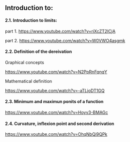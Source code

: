 ## Introduction to:
  
#### 2.1. Introduction to limits:

part 1.
https://www.youtube.com/watch?v=riXcZT2ICjA

part 2.
https://www.youtube.com/watch?v=W0VWO4asgmk

#### 2.2. Definition of the dereivation

Graphical concepts

https://www.youtube.com/watch?v=N2PpRnFqnqY

Mathematical definition

https://www.youtube.com/watch?v=-aTLjoDT1GQ

#### 2.3. Minimum and maximun ponits of a function

https://www.youtube.com/watch?v=Hoyv3-BMAGc

#### 2.4. Curvature, inflexion point and second derivation

https://www.youtube.com/watch?v=OhqNbQi9QPk
